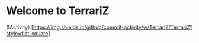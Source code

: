 # Welcome to TerrariZ

(!Activity)
[https://img.shields.io/github/commit-activity/w/TerrariZ/TerrariZ?style=flat-square]

